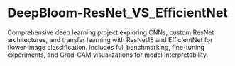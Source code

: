 # DeepBloom-ResNet_VS_EfficientNet
Comprehensive deep learning project exploring CNNs, custom ResNet architectures, and transfer learning with ResNet18 and EfficientNet for flower image classification. Includes full benchmarking, fine-tuning experiments, and Grad-CAM visualizations for model interpretability.
